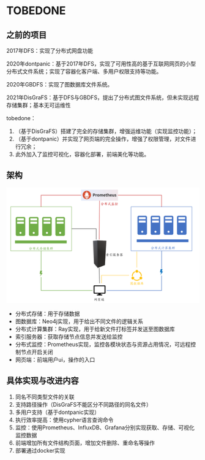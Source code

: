 # TOBEDONE

## 之前的项目

2017年DFS：实现了分布式网盘功能

2020年dontpanic：基于2017年DFS，实现了可用性高的基于互联网网页的小型分布式文件系统；实现了容器化客户端、多用户权限支持等功能。

2020年GBDFS：实现了图数据库文件系统。

2021年DisGraFS：基于DFS与GBDFS，提出了分布式图文件系统，但未实现远程存储集群；基本无可运维性

tobedone：

1. （基于DisGraFS）搭建了完全的存储集群，增强运维功能（实现监控功能）；
2. （基于dontpanic）并实现了网页端的完全操作，增强了权限管理，对文件进行冗余；
3. 此外加入了监控可视化，容器化部署，前端美化等功能。

## 架构

![image-20230326153805336](src/image-20230326153805336.png)

* 分布式存储：用于存储数据
* 图数据库：Neo4j实现，用于给出不同文件的逻辑关系
* 分布式计算集群：Ray实现，用于给新文件打标签并发送至图数据库
* 索引服务器：获取存储节点信息并发送给监控
* 分布式监控：Prometheus实现，监控各模块状态与资源占用情况，可远程控制节点开启关闭
* 网页端：前端用户ui，操作的入口

## 具体实现与改进内容

1. 同名不同类型文件的关联
2. 支持路径操作（DisGraFS不能区分不同路径的同名文件）
3. 多用户支持（基于dontpanic实现）
4. 执行效率提高：使用cypher语言查询命令
5. 监控：使用Prometheus、InfluxDB、Grafana分别实现获取、存储、可视化监控数据
6. 前端增加所有文件结构页面，增加文件删除、重命名等操作
7. 部署通过docker实现